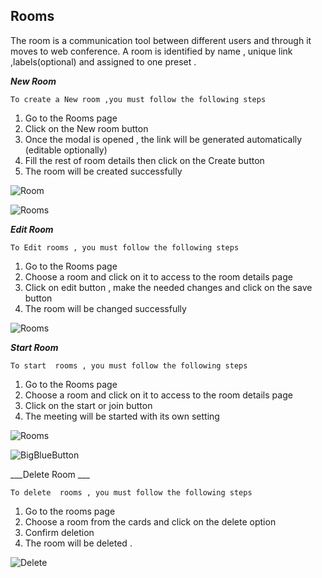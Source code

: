 ## Rooms

The room is a communication tool between different users and through it moves to web conference.
A room is identified by name , unique link ,labels(optional) and assigned to one preset .

___New Room___

`To create a New room ,you must follow the following steps`

1. Go to the Rooms page
2. Click on the New room button
3. Once the modal is opened , the link will be generated automatically (editable optionally)
4. Fill the rest of room details then click on the Create button
5. The room will be created successfully

![Room](/img/new_room.png)

![Rooms](/img/rooms.png)

___Edit Room___

`To Edit rooms , you must follow the following steps`

1. Go to the Rooms page
2. Choose a room and click on it to access to the room details page
3. Click on edit button , make the needed changes and click on the save button
4. The room will be changed successfully

![Rooms](/img/Edit_room.png)

___Start Room___

`To start  rooms , you must follow the following steps`

1. Go to the Rooms page
2. Choose a room and click on it to access to the room details page
3. Click on the start or join button
4. The meeting will be started with its own setting 

![Rooms](/img/start.png)

![BigBlueButton](/img/join_bbb.png)

___Delete Room ___

`To delete  rooms , you must follow the following steps`

1. Go to the rooms page
2. Choose a room from the cards and click on the delete option
3. Confirm deletion
4. The room will be deleted .

  ![Delete](/img/delete-room.png)
